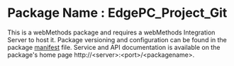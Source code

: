 # Package Name : EdgePC_Project_Git
This is a webMethods package and requires a webMethods Integration Server to host it. Package versioning and configuration can be found in the package [manifest](./EdgePC_Project_Git/manifest.v3) file. Service and API documentation is available on the package's home page http://&lt;server&gt;:&lt;port&gt;/&lt;packagename>.